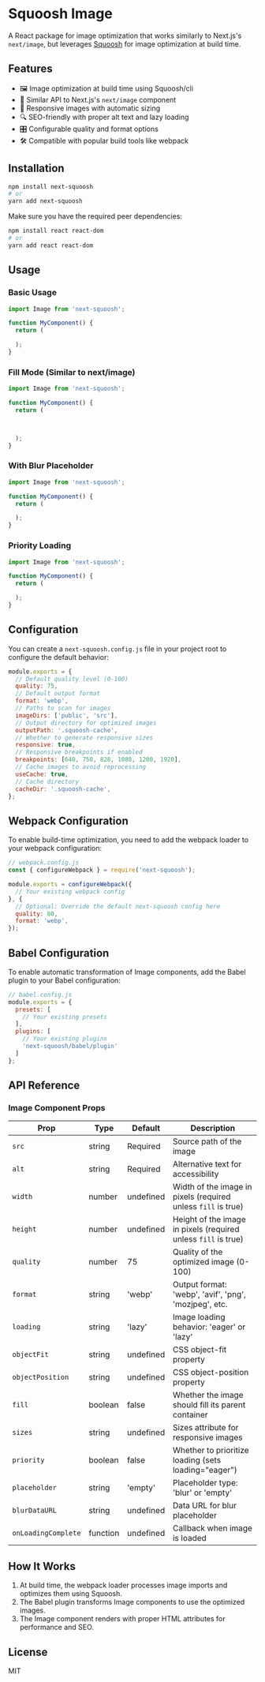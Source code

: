 # Squoosh Image

A React package for image optimization that works similarly to Next.js's `next/image`, but leverages [Squoosh](https://github.com/GoogleChromeLabs/squoosh) for image optimization at build time.

## Features

- 🖼️ Image optimization at build time using Squoosh/cli
- 🚀 Similar API to Next.js's `next/image` component
- 📱 Responsive images with automatic sizing
- 🔍 SEO-friendly with proper alt text and lazy loading
- 🎛️ Configurable quality and format options
- 🛠️ Compatible with popular build tools like webpack

## Installation

```bash
npm install next-squoosh
# or
yarn add next-squoosh
```

Make sure you have the required peer dependencies:

```bash
npm install react react-dom
# or
yarn add react react-dom
```

## Usage

### Basic Usage

```jsx
import Image from 'next-squoosh';

function MyComponent() {
  return (

  );
}
```

### Fill Mode (Similar to next/image)

```jsx
import Image from 'next-squoosh';

function MyComponent() {
  return (



  );
}
```

### With Blur Placeholder

```jsx
import Image from 'next-squoosh';

function MyComponent() {
  return (

  );
}
```

### Priority Loading

```jsx
import Image from 'next-squoosh';

function MyComponent() {
  return (

  );
}
```

## Configuration

You can create a `next-squoosh.config.js` file in your project root to configure the default behavior:

```js
module.exports = {
  // Default quality level (0-100)
  quality: 75,
  // Default output format
  format: 'webp',
  // Paths to scan for images
  imageDirs: ['public', 'src'],
  // Output directory for optimized images
  outputPath: '.squoosh-cache',
  // Whether to generate responsive sizes
  responsive: true,
  // Responsive breakpoints if enabled
  breakpoints: [640, 750, 828, 1080, 1200, 1920],
  // Cache images to avoid reprocessing
  useCache: true,
  // Cache directory
  cacheDir: '.squoosh-cache',
};
```

## Webpack Configuration

To enable build-time optimization, you need to add the webpack loader to your webpack configuration:

```js
// webpack.config.js
const { configureWebpack } = require('next-squoosh');

module.exports = configureWebpack({
  // Your existing webpack config
}, {
  // Optional: Override the default next-squoosh config here
  quality: 80,
  format: 'webp',
});
```

## Babel Configuration

To enable automatic transformation of Image components, add the Babel plugin to your Babel configuration:

```js
// babel.config.js
module.exports = {
  presets: [
    // Your existing presets
  ],
  plugins: [
    // Your existing plugins
    'next-squoosh/babel/plugin'
  ]
};
```

## API Reference

### Image Component Props

| Prop | Type | Default | Description |
|------|------|---------|-------------|
| `src` | string | Required | Source path of the image |
| `alt` | string | Required | Alternative text for accessibility |
| `width` | number | undefined | Width of the image in pixels (required unless `fill` is true) |
| `height` | number | undefined | Height of the image in pixels (required unless `fill` is true) |
| `quality` | number | 75 | Quality of the optimized image (0-100) |
| `format` | string | 'webp' | Output format: 'webp', 'avif', 'png', 'mozjpeg', etc. |
| `loading` | string | 'lazy' | Image loading behavior: 'eager' or 'lazy' |
| `objectFit` | string | undefined | CSS object-fit property |
| `objectPosition` | string | undefined | CSS object-position property |
| `fill` | boolean | false | Whether the image should fill its parent container |
| `sizes` | string | undefined | Sizes attribute for responsive images |
| `priority` | boolean | false | Whether to prioritize loading (sets loading="eager") |
| `placeholder` | string | 'empty' | Placeholder type: 'blur' or 'empty' |
| `blurDataURL` | string | undefined | Data URL for blur placeholder |
| `onLoadingComplete` | function | undefined | Callback when image is loaded |

## How It Works

1. At build time, the webpack loader processes image imports and optimizes them using Squoosh.
2. The Babel plugin transforms Image components to use the optimized images.
3. The Image component renders with proper HTML attributes for performance and SEO.

## License

MIT
